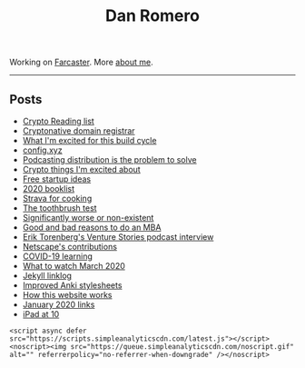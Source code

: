
</head>
<body>
    <header>
  <h1>Dan Romero</h1>
</header>

<main>

<p>Working on <a href="https://farcaster.xyz">Farcaster</a>. More <a href="/about">about me</a>.</p>
  
<hr /><h2>Posts</h2>
    <ul class="more-space">
      <li><a class="post-link" href="https://danromero.org/crypto-reading/">Crypto Reading list</a></li><li><a class="post-link" href="/crypto-native-domain-registrar.html">Cryptonative domain registrar</a></li><li><a class="post-link" href="/excited-for-this-build-cycle.html">What I&#39;m excited for this build cycle</a></li><li><a class="post-link" href="/config-xyz.html">config.xyz</a></li><li><a class="post-link" href="/podcast-distribution-problem.html">Podcasting distribution is the problem to solve</a></li><li><a class="post-link" href="/excited-about-crypto-feb-22.html">Crypto things I&#39;m excited about</a></li><li><a class="post-link" href="/free-startup-ideas.html">Free startup ideas</a></li><li><a class="post-link" href="/2020-booklist.html">2020 booklist</a></li><li><a class="post-link" href="/strava-for-cooking.html">Strava for cooking</a></li><li><a class="post-link" href="/the-toothbrush-test.html">The toothbrush test</a></li><li><a class="post-link" href="/significantly-worse-or-non-existent.html">Significantly worse or non-existent</a></li><li><a class="post-link" href="/mba-reasons.html">Good and bad reasons to do an MBA</a></li><li><a class="post-link" href="/venture-stories-podcast-interview.html">Erik Torenberg&#39;s Venture Stories podcast interview</a></li><li><a class="post-link" href="/netscape-contributions.html">Netscape&#39;s contributions</a></li><li><a class="post-link" href="/covid-19-learning.html">COVID-19 learning</a></li><li><a class="post-link" href="/what-to-watch-via-twitter.html">What to watch March 2020</a></li><li><a class="post-link" href="/jekyll-linklog.html">Jekyll linklog</a></li><li><a class="post-link" href="/improved-anki.html">Improved Anki stylesheets</a></li><li><a class="post-link" href="/how-this-website-works.html">How this website works</a></li><li><a class="post-link" href="/january-2020-links.html">January 2020 links</a></li><li><a class="post-link" href="/ipad-10-year.html">iPad at 10</a></li></ul></main>

    <script async defer src="https://scripts.simpleanalyticscdn.com/latest.js"></script>
    <noscript><img src="https://queue.simpleanalyticscdn.com/noscript.gif" alt="" referrerpolicy="no-referrer-when-downgrade" /></noscript>
  </body>
</html>

